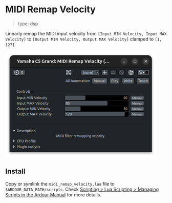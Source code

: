 # MIDI Remap Velocity

> type: dsp

Linearly remap the MIDI input velocity from `[Input MIN Velocity, Input MAX Velocity]` to `[Output MIN Velocity, Output MAX Velocity]` clamped to `[1, 127]`.

![](./midi_remap_velocity.png)

## Install

Copy or symlink the `midi_remap_velocity.lua` file to `$ARDOUR_DATA_PATH/scripts`. Check [Scripting > Lua Scripting > Managing Scripts in the Ardour Manual](https://manual.ardour.org/lua-scripting/) for more details.
